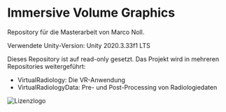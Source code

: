 # Immersive Volume Graphics
Repository für die Masterarbeit von Marco Noll.

Verwendete Unity-Version: Unity 2020.3.33f1 LTS

Dieses Repository ist auf read-only gesetzt. Das Projekt wird in mehreren Repositories weitergeführt:

- VirtualRadiology: Die VR-Anwendung
- VirtualRadiologyData: Pre- und Post-Processing von Radiologiedaten

![Lizenzlogo](https://licensebuttons.net/l/by-nc-sa/3.0/de/88x31.png)









## 


